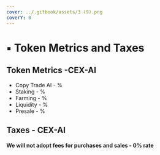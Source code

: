 ```yaml
---
cover: ../.gitbook/assets/3 (9).png
coverY: 0
---
```


# ▪ Token Metrics and Taxes

## Token Metrics -CEX-AI

* Copy Trade AI - %
* Staking - %
* Farming - %
* Liquidity - %
* Presale - %

## Taxes - CEX-AI

#### We will not adopt fees for purchases and sales - 0% rate
